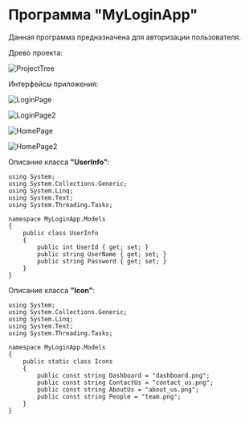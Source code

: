 # Программа "MyLoginApp"
 Данная программа предназначена для авторизации пользователя.

Древо проекта:

![ProjectTree](/Images/ProjectTree.png "Древо проекта")


Интерфейсы приложения:

![LoginPage](/Images/LoginPage.png "Страница входа/регистрации")

![LoginPage2](/Images/LoginPage2.png "Страница входа/регистрации с введёнными данными")

![HomePage](/Images/HomePage.png "Страница после входа/регистрации")


![HomePage2](/Images/HomePage2.png "Страница после входа/регистрации с боковой панелью")

Описание класса **"UserInfo"**:
```
using System;
using System.Collections.Generic;
using System.Linq;
using System.Text;
using System.Threading.Tasks;

namespace MyLoginApp.Models
{
    public class UserInfo
    {
        public int UserId { get; set; }
        public string UserName { get; set; }
        public string Password { get; set; }
    }
}

```

Описание класса **"Icon"**:
```
using System;
using System.Collections.Generic;
using System.Linq;
using System.Text;
using System.Threading.Tasks;

namespace MyLoginApp.Models
{
    public static class Icons
    {
        public const string Dashboard = "dashboard.png";
        public const string ContactUs = "contact_us.png";
        public const string AboutUs = "about_us.png";
        public const string People = "team.png";
    }
}
```
